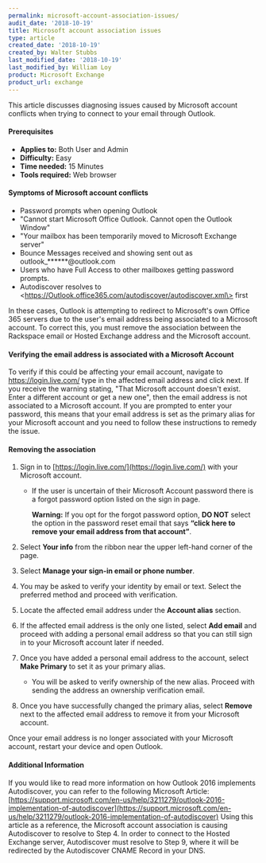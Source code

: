 ```yaml
---
permalink: microsoft-account-association-issues/
audit_date: '2018-10-19'
title: Microsoft account association issues
type: article
created_date: '2018-10-19'
created_by: Walter Stubbs
last_modified_date: '2018-10-19'
last_modified_by: William Loy
product: Microsoft Exchange
product_url: exchange
---
```


This article discusses diagnosing issues caused by Microsoft account conflicts when trying to connect to your email through Outlook.


#### Prerequisites

- **Applies to:** Both User and Admin
- **Difficulty:** Easy
- **Time needed:** 15 Minutes
- **Tools required:** Web browser

#### Symptoms of Microsoft account conflicts

- Password prompts when opening Outlook
- "Cannot start Microsoft Office Outlook. Cannot open the Outlook Window"
- "Your mailbox has been temporarily moved to Microsoft Exchange server"
- Bounce Messages received and showing sent out as outlook_******@outlook.com
- Users who have Full Access to other mailboxes getting password prompts.
- Autodiscover resolves to \<https://Outlook.office365.com/autodiscover/autodiscover.xml\> first

In these cases, Outlook is attempting to redirect to Microsoft's own Office 365 servers due to the user's email address being associated to a Microsoft account. To correct this, you must remove the association between the Rackspace email or Hosted Exchange address and the Microsoft account.

#### Verifying the email address is associated with a Microsoft Account

To verify if this could be affecting your email account, navigate to https://login.live.com/ type in the affected email address and click next. If you receive the warning stating, "That Microsoft account doesn't exist. Enter a different account or get a new one", then the email address is not associated to a Microsoft account. If you are prompted to enter your password, this means that your email address is set as the primary alias for your Microsoft account and you need to follow these instructions to remedy the issue.

#### Removing the association

1.  Sign in to [https://login.live.com/](https://login.live.com/) with your Microsoft account.

    - If the user is uncertain of their Microsoft Account password there is a forgot password option listed on the sign in page.

      **Warning:** If you opt for the forgot password option, **DO NOT** select the option in the password reset email that says **“click here to remove your email address from that account”**.

2.  Select **Your info** from the ribbon near the upper left-hand corner of the page.

3.  Select **Manage your sign-in email or phone number**.

4. You may be asked to verify your identity by email or text. Select the preferred method and proceed with verification.

5.  Locate the affected email address under the **Account alias** section.

6.  If the affected email address is the only one listed, select **Add email** and proceed with adding a personal email address so that you can still sign in to your Microsoft account later if needed.

7.  Once you have added a personal email address to the account, select **Make Primary** to set it as your primary alias.

    - You will be asked to verify ownership of the new alias. Proceed with sending the address an ownership verification email.

8.  Once you have successfully changed the primary alias, select **Remove** next to the affected email address to remove it from your Microsoft account.

Once your email address is no longer associated with your Microsoft account, restart your device and open Outlook.

#### Additional Information

If you would like to read more information on how Outlook 2016 implements Autodiscover, you can refer to the following Microsoft Article: [https://support.microsoft.com/en-us/help/3211279/outlook-2016-implementation-of-autodiscover](https://support.microsoft.com/en-us/help/3211279/outlook-2016-implementation-of-autodiscover)
Using this article as a reference, the Microsoft account association is causing Autodiscover to resolve to Step 4. In order to connect to the Hosted Exchange server, Autodiscover must resolve to Step 9, where it will be redirected by the Autodiscover CNAME Record in your DNS.
